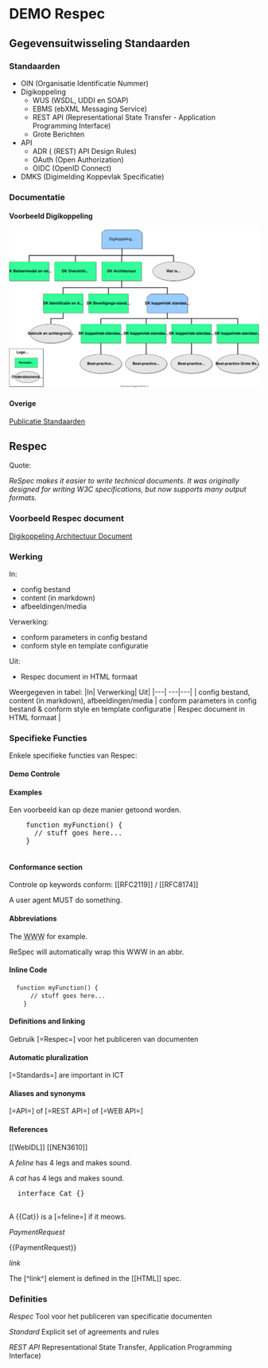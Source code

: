 # DEMO Respec

## Gegevensuitwisseling Standaarden 

### Standaarden

* OIN (Organisatie Identificatie Nummer)
* Digikoppeling
    * WUS (WSDL, UDDI en SOAP)
    * EBMS (ebXML Messaging Service)
    * REST API (Representational State Transfer - Application Programming Interface)
    * Grote Berichten
* API
    * ADR ( (REST) API Design Rules)
    * OAuth (Open Authorization)
    * OIDC (OpenID Connect)
* DMKS (Digimelding Koppevlak Specificatie)

### Documentatie


#### Voorbeeld Digikoppeling

![Spec](media/DK_Specificatie_structuur.svg "Documentatie Digikoppeling")

#### Overige

[Publicatie Standaarden](https://publicatie.centrumvoorstandaarden.nl/)


## Respec

Quote:

_ReSpec makes it easier to write technical documents. It was originally designed for writing W3C specifications, but now supports many output formats._

### Voorbeeld Respec document

[Digikoppeling Architectuur Document](https://publicatie.centrumvoorstandaarden.nl/dk/architectuur/2.0vv/)


### Werking

In:
* config bestand
* content (in markdown)
* afbeeldingen/media

Verwerking:
* conform parameters in config bestand
* conform style en template configuratie

Uit:
* Respec document in HTML formaat

Weergegeven in tabel:
|In| Verwerking| Uit| 
|---| ---|---| 
| config bestand, content (in markdown), afbeeldingen/media       | conform parameters in config bestand & conform style en template configuratie  |  Respec document in HTML formaat | 




### Specifieke Functies

Enkele specifieke functies van Respec:
#### Demo Controle


<!--
// #### Title
// #### Subtitle
// #### Editors & Authors
// #### Sections
// #### Table of Contents
// #### Figures & table of figure
-->

#### Examples

<aside class="example" title="Dit is een voorbeeld">
  <p>
    Een voorbeeld kan op deze manier getoond worden.
  <p>
  <pre class="js">
    function myFunction() {
      // stuff goes here...
    }
  </pre>
</aside>

<!-- #### External Includes --> 
#### Conformance section

Controle op keywords conform:
[[RFC2119]] / [[RFC8174]]

 <p>A user agent MUST do something.</p>

#### Abbreviations

<p>
 The <abbr title="World Wide Web">WWW</abbr> for example.
</p>
<p>
 ReSpec will automatically wrap this WWW in an abbr.
</p>

#### Inline Code

`````
  function myFunction() {
      // stuff goes here...
    }
`````
#### Definitions and linking

Gebruik [=Respec=] voor het publiceren van documenten

#### Automatic pluralization

[=Standards=] are important in ICT

#### Aliases and synonyms

[=API=] of [=REST API=] of [=WEB API=]

#### References

[[WebIDL]]
[[NEN3610]]


<script>
  var respecConfig = {
    xref: ["WebIDL", "PaymentRequest"],
  };
</script>


  <!-- We also define a concept "feline", and an interface "Cat". -->
  <p>A <dfn>feline</dfn> has 4 legs and makes sound.</p>

  <p>A <dfn>cat</dfn> has 4 legs and makes sound.</p>

  <pre class="idl">
  interface Cat {}
  </pre>

  <!-- ...and we can reference them as: -->
  <p>A {{Cat}} is a [=feline=] if it meows.</p>


<dfn>PaymentRequest</dfn>

{{PaymentRequest}}

<dfn>link</dfn>

<aside class="example" title="Dit is een voorbeeld">

<script>
  var respecConfig = {
    xref: ["HTML", "link"],
  };
</script>


The [^link^] element is defined in the [[HTML]] spec.
</aside>

<!--
// #### Escaping references


// #### Adding missing references
// #### Extra links at top of the document
// #### Custom Styles

-->

### Definities

<dfn>Respec</dfn>
Tool voor het publiceren van specificatie documenten

<dfn>Standard</dfn>
Explicit set of agreements and rules

<dfn
data-lt="API|WEB API|REST API">
REST API</dfn>
Representational State Transfer, Application Programming Interface)



